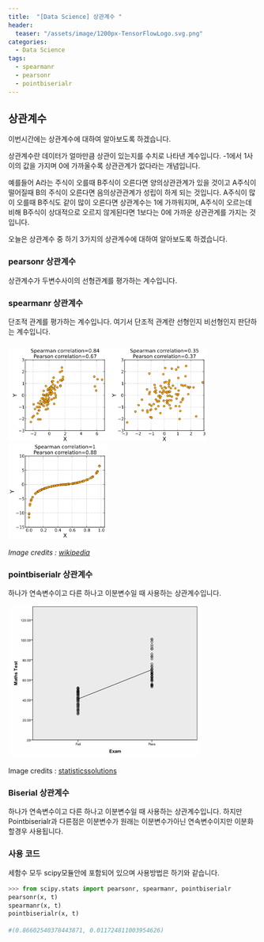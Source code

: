```yaml
---
title:  "[Data Science] 상관계수 "
header:
  teaser: "/assets/image/1200px-TensorFlowLogo.svg.png"
categories: 
  - Data Science
tags:
  - spearmanr
  - pearsonr
  - pointbiserialr
---
```

## 상관계수

이번시간에는 상관계수에 대하여 알아보도록 하겠습니다.

상관계수란 데이터가 얼마만큼 상관이 있는지를 수치로 나타낸 계수입니다. -1에서 1사이의 값을 가지며 0에 가까울수록 상관관계가 없다라는 개념입니다. 

예를들어 A라는 주식이 오를때 B주식이 오른다면 양의상관관계가 있을 것이고 A주식이 떨어질때 B의 주식이 오른다면 음의상관관계가 성립이 하게 되는 것입니다. A주식이 많이 오를때 B주식도 같이 많이 오른다면 상관계수는 1에 가까워지며, A주식이 오르는데 비해 B주식이 상대적으로 오르지 않게된다면 1보다는 0에 가까운 상관관계를 가지는 것입니다.

오늘은 상관계수 중 하기 3가지의 상관계수에 대하여 알아보도록 하겠습니다.

### 

### pearsonr 상관계수

상관계수가 두변수사이의 선형관계를 평가하는 계수입니다.

### spearmanr 상관계수

단조적 관계를 평가하는 계수입니다. 여기서 단조적 관계란 선형인지 비선형인지 판단하는 계수입니다.

### <img src="../../assets/image/300px-Spearman_fig3.svg.png" alt="img" style="zoom: 67%;" /><img src="../../assets/image/300px-Spearman_fig2.svg.png" alt="img" style="zoom:67%;" /><img src="../../assets/image/300px-Spearman_fig1.svg.png" alt="img" style="zoom:67%;" />

*Image credits : [wikipedia](https://ko.wikipedia.org/wiki/스피어만_상관_계수)*

### pointbiserialr 상관계수

하나가 연속변수이고 다른 하나고 이분변수일 때 사용하는 상관계수입니다. 

<p alinge= 'center'><img src="../../assets/image/image094-20201105235159727.gif" alt="image094" style=box-shadow: 0 4px 8px 0 rgba(0, 0, 0, 0.2), 0 6px 20px 0 rgba(0, 0, 0, 0.19)></p>

Image credits : [statisticssolutions](https://www.statisticssolutions.com/point-biserial-correlation/)

### Biserial 상관계수

하나가 연속변수이고 다른 하나고 이분변수일 때 사용하는 상관계수입니다. 하지만 Pointbiserialr과 다른점은 이분변수가 원래는 이분변수가아닌 연속변수이지만 이분화 할경우 사용됩니다.

### 사용 코드

세함수 모두 scipy모듈안에 포함되어 있으며 사용방법은 하기와 같습니다.

```python
>>> from scipy.stats import pearsonr, spearmanr, pointbiserialr
pearsonr(x, t)
spearmanr(x, t)
pointbiserialr(x, t)

#(0.86602540378443871, 0.011724811003954626)
```

